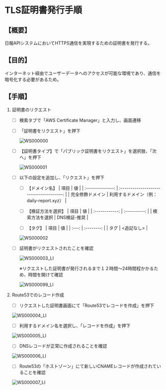 # TLS証明書発行手順  

## 【概要】  

日報APIシステムにおいてHTTPS通信を実現するための証明書を発行する。

## 【目的】  

インターネット経由でユーザーデータへのアクセスが可能な環境であり、通信を暗号化する必要があるため。

## 【手順】  

1. 証明書のリクエスト  
    
    - [ ] 検索タブで「AWS Certificate Manager」と入力し、画面遷移
    
    - [ ] 「証明書をリクエスト」を押下
    
      ![WS000000](https://user-images.githubusercontent.com/89679815/146778398-6024aa18-0142-4180-8a2a-e500952c2a34.JPG)
    
    - [ ] 【証明書タイプ】で「パブリック証明書をリクエスト」を選択肢、「次へ」を押下
    
      ![WS000001](https://user-images.githubusercontent.com/89679815/146778408-57ef83bf-6570-488a-a575-46b44f4d39ed.JPG)

    - [ ] 以下の設定を追加し、「リクエスト」を押下  
    
      - [ ] 【ドメイン名】
          |       項目       |                    値                    |
          | :--------------: | :--------------------------------------: |
          | 完全修飾ドメイン | 利用するドメイン（例：daily-report.xyz） |
        
      - [ ] 【検証方法を選択】
          |      項目      |      値      |
          | :------------: | :----------: |
          | 検索方法を選択 | DNS検証-推奨 |
      
      - [ ] 【タグ】
          | 項目  |     値     |
          | :---: | :--------: |
          | タグ  | <追記なし> |

      ![WS000002](https://user-images.githubusercontent.com/89679815/146778411-d3e44671-f21b-47de-ab0f-80500739c364.JPG)

    - [ ] 証明書がリクエストされたことを確認

      ![WS000003_LI](https://user-images.githubusercontent.com/89679815/146786053-025da071-7d38-43e1-bf8c-2bf6ab5ccb49.jpg)    

      ※リクエストした証明書が発行されるまで１２時間～24時間程かかるため、時間を開けて確認

      ![WS000099_LI](https://user-images.githubusercontent.com/89679815/146778475-a26c8f5d-b366-48b7-aa16-7211f0fb970c.jpg)


2. Route53でのレコード作成  
    
    - [ ]  リクエストした証明書画面にて「Route53でレコードを作成」を押下  
    
      ![WS000004_LI](https://user-images.githubusercontent.com/89679815/146778419-15c92b13-dd96-4365-a145-7c4309b2b5a2.jpg)

    - [ ]  利用するドメイン名を選択し、「レコードを作成」を押下
    
      ![WS000005_LI](https://user-images.githubusercontent.com/89679815/146778426-cc609aea-7ec8-47a0-8841-16725e25b9d6.jpg)
    
    - [ ]  DNSレコードが正常に作成されることを確認

      ![WS000006_LI](https://user-images.githubusercontent.com/89679815/146778436-3f5917fd-d689-4633-b968-64190c35e6e8.jpg)

    - [ ]  Route53の「ホストゾーン」にて新しいCNAMEレコードが作成されていることを確認

      ![WS000007_LI](https://user-images.githubusercontent.com/89679815/146778450-b903e4b7-ac79-484f-8324-936c55a7b116.jpg)